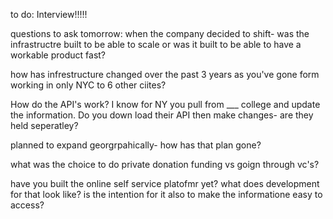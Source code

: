 to do:
Interview!!!!!

questions to ask tomorrow:
when the company decided to shift- was the infrastructre built to be able to scale or was it built to be able to have a workable product fast?

how has infrestructure changed over the past 3 years as you've gone form working in only NYC to 6 other ciites?

How do the API's work? I know for NY you pull from \_\_\_ college and update the information. Do you down load their API then make changes- are they held seperatley?

planned to expand georgrpahically- how has that plan gone?

what was the choice to do private donation funding vs goign through vc's?

have you built the online self service platofmr yet? what does development for that look like? is the intention for it also to make the informatione easy to access?
